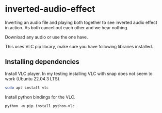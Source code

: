 # inverted-audio-effect
Inverting an audio file and playing both together to see inverted audio effect in action. As both cancel out each other and we hear nothing.

Download any audio or use the one have.

This uses VLC pip library, make sure you have following libraries installed.

## Installing dependencies
Install VLC player. In my testing installing VLC with snap does not seem to work (Ubuntu 22.04.3 LTS).
```bash
sudo apt install vlc
```

Install python bindings for the VLC.
```python3
python -m pip install python-vlc
```

